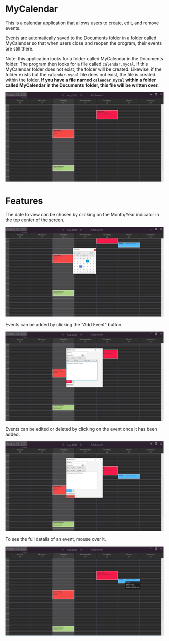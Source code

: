 # MyCalendar
This is a calendar application that allows users to create, edit, and remove events.

Events are automatically saved to the Documents folder in a folder called MyCalendar so that when users close and reopen the program, their events are still there.

Note: this application looks for a folder called MyCalendar in the Documents folder. The program then looks for a file called `calendar.mycal`. If this MyCalendar folder does not exist, the folder will be created. Likewise, if the folder exists but the `calendar.mycal` file does not exist, the file is created within the folder. **If you have a file named `calendar.mycal` within a folder called MyCalendar in the Documents folder, this file will be written over.**

![MyCalendar](https://github.com/Julia-Lachenauer/MyCalendar/blob/master/media/MyCalendar.png)

# Features

The date to view can be chosen by clicking on the Month/Year indicator in the top center of the screen.

![Choose Date to View](https://github.com/Julia-Lachenauer/MyCalendar/blob/master/media/Date_Selector.png)

Events can be added by clicking the "Add Event" button.

![Add Event](https://github.com/Julia-Lachenauer/MyCalendar/blob/master/media/Add_Event.png)

Events can be edited or deleted by clicking on the event once it has been added.

![Edit Event](https://github.com/Julia-Lachenauer/MyCalendar/blob/master/media/Edit_Event.png)

To see the full details of an event, mouse over it.

![Tooltips](https://github.com/Julia-Lachenauer/MyCalendar/blob/master/media/ToolTips.png)
